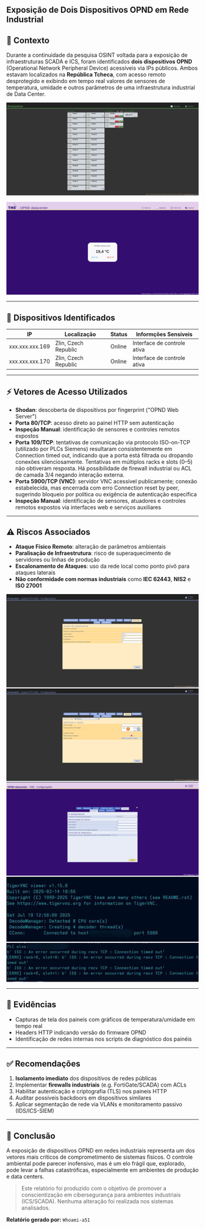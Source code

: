 ## Exposição de Dois Dispositivos OPND em Rede Industrial

## 🧠 Contexto

Durante a continuidade da pesquisa OSINT voltada para a exposição de infraestruturas SCADA e ICS, foram identificados **dois dispositivos OPND** (Operational Network Peripheral Device) acessíveis via IPs públicos. Ambos estavam localizados na **República Tcheca**, com acesso remoto desprotegido e exibindo em tempo real valores de sensores de temperatura, umidade e outros parâmetros de uma infraestrutura industrial de Data Center.
  
![descrição](/imgs/target_3/data%20center%201.png)    
  
![descrição](/imgs/target_3/data%20center%202.png)    
  
---

## 📂 Dispositivos Identificados

| IP               | Localização          | Status   | Informções Sensíveis            |
|------------------|------------------------|----------|------------------------------|
| xxx.xxx.xxx.169  | Zlin, Czech Republic   | Online   | Interface de controle ativa   |
| xxx.xxx.xxx.170  | Zlin, Czech Republic   | Online   | Interface de controle ativa |

---

## ⚡️ Vetores de Acesso Utilizados

- **Shodan**: descoberta de dispositivos por fingerprint ("OPND Web Server")
- **Porta 80/TCP**: acesso direto ao painel HTTP sem autenticação
- **Inspeção Manual**: identificação de sensores e controles remotos expostos
- **Porta 109/TCP**: tentativas de comunicação via protocolo ISO-on-TCP (utilizado por PLCs Siemens) resultaram consistentemente em Connection timed out, indicando que a porta está filtrada ou dropando conexões silenciosamente. Tentativas em múltiplos racks e slots (0–5) não obtiveram resposta. Há possibilidade de firewall industrial ou ACL de camada 3/4 negando interação externa.
- **Porta 5900/TCP (VNC)**: servidor VNC acessível publicamente; conexão estabelecida, mas encerrada com erro Connection reset by peer, sugerindo bloqueio por política ou exigência de autenticação específica
- **Inspeção Manual**: identificação de sensores, atuadores e controles remotos expostos via interfaces web e serviços auxiliares

---

## ⚠️ Riscos Associados

- **Ataque Físico Remoto**: alteração de parâmetros ambientais
- **Paralisação de Infraestrutura**: risco de superaquecimento de servidores ou linhas de produção
- **Escalonamento de Ataques**: uso da rede local como ponto pivô para ataques laterais
- **Não conformidade com normas industriais** como **IEC 62443**, **NIS2** e **ISO 27001**
  
![descriçãp](/imgs/target_3/controle%20de%20temp%201.png)
![descrição](/imgs/target_3/input%20de%20entrada.png)
![descrição](/imgs/target_3/controle%20de%20temp%202.png)
![descrição](/imgs/target_3/vnc.jpg)
![descrição](/imgs/target_3/iso.jpg)
  
---

## 🔎 Evidências

- Capturas de tela dos paineis com gráficos de temperatura/umidade em tempo real
- Headers HTTP indicando versão do firmware OPND
- Identificação de redes internas nos scripts de diagnóstico dos painéis

---

## ✅ Recomendações

1. **Isolamento imediato** dos dispositivos de redes públicas
2. Implementar **firewalls industriais** (e.g. FortiGate/SCADA) com ACLs
3. Habilitar autenticação e criptografia (TLS) nos paineis HTTP
4. Auditar possíveis backdoors em dispositivos similares
5. Aplicar segmentação de rede via VLANs e monitoramento passivo (IDS/ICS-SIEM)

---

## 📄 Conclusão

A exposição de dispositivos OPND em redes industriais representa um dos vetores mais críticos de comprometimento de sistemas físicos. O controle ambiental pode parecer inofensivo, mas é um elo frágil que, explorado, pode levar a falhas catastróficas, especialmente em ambientes de produção e data centers.

> Este relatório foi produzido com o objetivo de promover a conscientização em cibersegurança para ambientes industriais (ICS/SCADA). Nenhuma alteração foi realizada nos sistemas analisados.

**Relatório gerado por:**
`Whoami-a51`  
